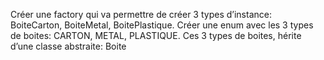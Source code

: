 Créer une factory qui va permettre de créer 3 types d’instance: BoiteCarton, BoiteMetal, BoitePlastique.
Créer une enum avec les 3 types de boites: CARTON, METAL, PLASTIQUE. 
Ces 3 types de boites, hérite d’une classe abstraite: Boite
